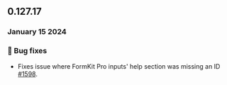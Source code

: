## 0.127.17

### January 15 2024

### 🐛 Bug fixes

- Fixes issue where FormKit Pro inputs' help section was missing an ID [#1598](https://github.com/formkit/formkit/issues/1598).